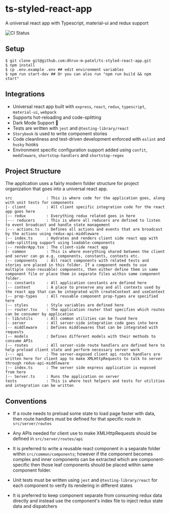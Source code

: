 # ts-styled-react-app

A universal react app with Typescript, material-ui and redux support

![CI Status](https://github.com/dhruv-m-patel/ts-styled-react-app/workflows/build/badge.svg)

## Setup

```
$ git clone git@github.com:dhruv-m-patel/ts-styled-react-app.git
$ npm install
$ cp .env.example .env ## edit environment variables
$ npm run start-dev ## Or you can also run "npm run build && npm start"
```

## Integrations

- Universal react app built with `express`, `react`, `redux`, `typescript`, `material-ui`, `webpack`
- Supports hot-reloading and code-splitting
- Dark Mode Support 🎉
- Tests are written with `jest` and `@testing-library/react`
- `Storybook` is used to write component stories
- Code cleanliness and test-driven development enforced with `eslint` and `husky` hooks
- Environment specific configuration support added using `confit`, `meddleware`, `shortstop-handlers` and `shortstop-regex`

## Project Structure

The application uses a fairly modern folder structure for project organization that goes into a universal react app.

```
src               : This is where code for the application goes, along with unit tests for components
|- client         : All client specific integration code for the react app goes here
|-- redux         : Everything redux related goes in here
|--- reducers     : This is where all reducers are defined to listen to event broadcast and handle state management
|--- actions.ts   : Defines all actions and events that are broadcast by the actions using redux-api-middleware
|-- index.ts      : Hydrates and renders client side react app with code-splitting support using loadable-components
|-- renderApp.tsx : The client-side react app
|- common         : This is where everything shared between the client and server can go e.g. components, constants, contexts etc.
|-- components    : All react components with related tests and stories are placed in this folder. If a component needs to use multiple (non-reusable) components, then either define them in same component file or place them in separate files within same component folder.
|-- constants     : All application constants are defined here
|-- context       : A place to preserve any and all contexts used by the react app that can be integrated with createContext and useContext
|-- prop-types    : All reusable component prop-types are specified here
|-- styles        : Style variables are defined here
|-- router.tsx    : The application router that specifies which routes can be consumer by application
|- lib/utils      : All common utilities can be found here
|- server         : All server-side integration code goes into here
|-- middleware    : Defines middlewares that can be integrated with requests
|-- models        : Defines different models with their methods to consume APIs
|-- routes        : All server-side route handlers are defined here to help preload client state and perform necessary server work
|--- api          : The server-exposed client api route handlers are written here for client app to make XMLHttpRequests to talk to server through redux-api-middleware
|-- index.ts      : The server side express application is exposed from here
|-- Server.ts     : Runs the application on server
tests             : This is where test helpers and tests for utilities and integration can be written
```

## Conventions

- If a route needs to preload some state to load page faster with data, then route handlers must be defined for that specific route in `src/server/routes`

- Any APIs needed for client use to make XMLHttpRequests should be defined in `src/server/routes/api`

- It is preferred to write a reusable react component in a separate folder within `src/common/components`; however if the component becomes complex and inner components can be extracted which are component-specific then those leaf components should be placed within same component folder.

- Unit tests must be written using `jest` and `@testing-library/react` for each component to verify its rendering in different states

- It is preferred to keep component separate from consuming redux data directly and instead use the component's index file to inject redux state data and dispatchers
